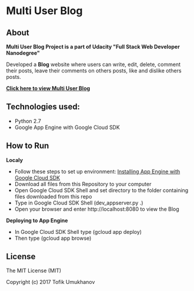 # Multi User Blog
## About
**Multi User Blog Project is a part of Udacity "Full Stack Web Developer Nanodegree"**

Developed a **Blog** website where users can write, edit, delete, comment their posts, leave their comments on others posts, like and dislike others posts.

**[Click here to view Multi User Blog](https://blog-159421.appspot.com/)**

## Technologies used:
- Python 2.7
- Google App Engine with Google Cloud SDK

## How to Run
**Localy**
- Follow these steps to set up environment: [Installing App Engine with Google Cloud SDK](https://drive.google.com/file/d/0Byu3UemwRffDbjd0SkdvajhIRW8/view)
- Download all files from this Repository to your computer
- Open Google Cloud SDK Shell and set directory to the folder containing files downloaded from this repo
- Type in Google Cloud SDK Shell (dev_appserver.py .)
- Open your browser and enter http://localhost:8080 to view the Blog

**Deploying to App Engine**
- In Google Cloud SDK Shell type (gcloud app deploy)
- Then type (gcloud app browse)

## License
The MIT License (MIT)

Copyright (c) 2017 Tofik Umukhanov
